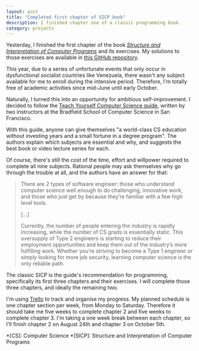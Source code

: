 ```yaml
---
layout: post
title: "Completed first chapter of SICP book"
description: I finished chapter one of a classic programming book.
category: projects
---
```

Yesterday, I finished the first chapter of the book *[Structure and Interpretation of Computer Programs](https://mitpress.mit.edu/sites/default/files/sicp/full-text/book/book.html)* and its exercises. My solutions to those exercises are available in [this GitHub repository](https://github.com/S8A/sicp-exercises).

This year, due to a series of unfortunate events that only occur in dysfunctional socialist countries like Venezuela, there wasn't any subject available for me to enroll during the intensive period. Therefore, I'm totally free of academic activities since mid-June until early October.

Naturally, I turned this into an opportunity for ambitious self-improvement. I decided to follow the [Teach Yourself Computer Science guide](https://teachyourselfcs.com/), written by two instructors at the Bradfield School of Computer Science in San Francisco.

With this guide, anyone can give themselves "a world-class CS education without investing years and a small fortune in a degree program". The authors explain which subjects are essential and why, and suggests the best book or video lecture series for each.

Of course, there's still the cost of the time, effort and willpower required to complete all nine subjects. Rational people may ask themselves why go through the trouble at all, and the authors have an answer for that:

>There are 2 types of software engineer: those who understand computer science well enough to do challenging, innovative work, and those who just get by because they’re familiar with a few high level tools.
>
>[...]
>
>Currently, the number of people entering the industry is rapidly increasing, while the number of CS grads is essentially static. This oversupply of Type 2 engineers is starting to reduce their employment opportunities and keep them out of the industry’s more fulfilling work. Whether you’re striving to become a Type 1 engineer or simply looking for more job security, learning computer science is the only reliable path.

The classic SICP is the guide's recommendation for programming, specifically its first three chapters and their exercises. I will complete those three chapters, and ideally the remaining two.

I'm using [Trello](https://trello.com) to track and organise my progress. My planned schedule is one chapter section per week, from Monday to Saturday. Therefore it should take me five weeks to complete chapter 2 and five weeks to complete chapter 3. I'm taking a one week break between each chapter, so I'll finish chapter 2 on August 24th and chapter 3 on October 5th.


*[CS]: Computer Science
*[SICP]: Structure and Interpretation of Computer Programs
